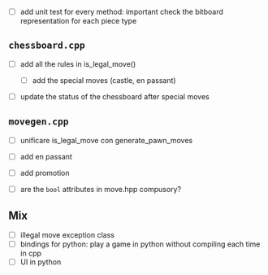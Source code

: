 - [ ] add unit test for every method: important check the bitboard representation for each piece type

## `chessboard.cpp`

- [ ] add all the rules in is_legal_move()
  - [ ] add the special moves (castle, en passant)
- [ ] update the status of the chessboard after special moves



## `movegen.cpp`

- [ ] unificare is_legal_move con generate_pawn_moves
- [ ] add en passant
- [ ] add promotion 
- [ ] are the `bool` attributes in move.hpp compusory?


## Mix

- [ ] illegal move exception class
- [ ] bindings for python: play a game in python without compiling each time in cpp
- [ ] UI in python
